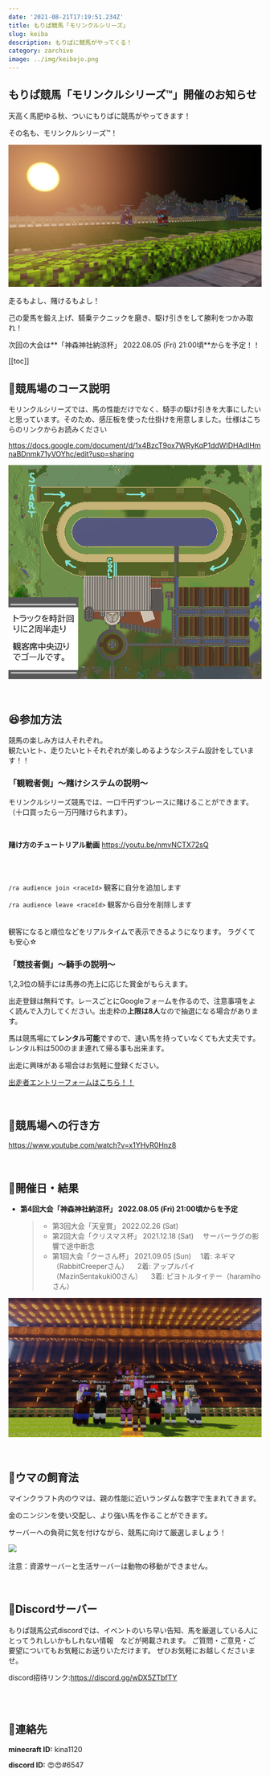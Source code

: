 ```yaml
---
date: '2021-08-21T17:19:51.234Z'
title: もりぱ競馬「モリンクルシリーズ」
slug: keiba
description: もりぱに競馬がやってくる！
category: zarchive
image: ../img/keibajo.png
---
```

## もりぱ競馬「モリンクルシリーズ™」開催のお知らせ

天高く馬肥ゆる秋、ついにもりぱに競馬がやってきます！

その名も、モリンクルシリーズ™！

![](/img/2021-08-22_03.15.26.png)

走るもよし、賭けるもよし！

己の愛馬を鍛え上げ、騎乗テクニックを磨き、駆け引きをして勝利をつかみ取れ！

次回の大会は**「神森神社納涼杯」 2022.08.05 (Fri) 21:00頃**からを予定！！

[[toc]]

## 🐴競馬場のコース説明

モリンクルシリーズでは、馬の性能だけでなく、騎手の駆け引きを大事にしたいと思っています。そのため、感圧板を使った仕掛けを用意しました。仕様はこちらのリンクからお読みください　

https://docs.google.com/document/d/1x4BzcT9ox7WRyKqP1ddWIDHAdIHmnaBDnmk71yVOYhc/edit?usp=sharing

![](/img/競馬コース.png)

<br>

## 😆参加方法

競馬の楽しみ方は人それぞれ。\
観たいヒト、走りたいヒトそれぞれが楽しめるようなシステム設計をしています！！

### 「観戦者側」～賭けシステムの説明～

モリンクルシリーズ競馬では、一口千円ずつレースに賭けることができます。（十口買ったら一万円賭けられます）。

<br>

**賭け方のチュートリアル動画** https://youtu.be/nmvNCTX72sQ

<br>\
\
`/ra audience join <raceId>`  観客に自分を追加します  <br>

`/ra audience leave <raceId>` 観客から自分を削除します  <br>\
\
観客になると順位などをリアルタイムで表示できるようになります。
ラグくても安心☆

### 「競技者側」～騎手の説明～

1,2,3位の騎手には馬券の売上に応じた賞金がもらえます。

出走登録は無料です。レースごとにGoogleフォームを作るので、注意事項をよく読んで入力してください。出走枠の**上限は8人**なので抽選になる場合があります。

馬は競馬場にて**レンタル可能**ですので、速い馬を持っていなくても大丈夫です。\
レンタル料は500のまま連れて帰る事も出来ます。

出走に興味がある場合はお気軽に登録ください。

[出走者エントリーフォームはこちら！！](https://forms.gle/ccj2iG5cYgeu76Qf9)

<br>

## 🚗競馬場への行き方

https://www.youtube.com/watch?v=x1YHvR0Hnz8

<br>

## 📆開催日・結果

* **第4回大会「神森神社納涼杯」 2022.08.05 (Fri) 21:00頃からを予定**

  > * 第3回大会「天皇賞」 2022.02.26 (Sat)
  > * 第2回大会「クリスマス杯」 2021.12.18 (Sat)
  >   　サーバーラグの影響で途中断念
  > * 第1回大会「クーさん杯」 2021.09.05 (Sun)
  >   　1着: ネギマ（RabbitCreeperさん） 
  >   　2着: アップルパイ（MazinSentakuki00さん）
  >   　3着: ピヨトルタイテー（haramihoさん）

![](/img/keiba1st.png)

<br>

## 🥕ウマの飼育法

マインクラフト内のウマは、親の性能に近いランダムな数字で生まれてきます。

金のニンジンを使い交配し、より強い馬を作ることができます。

サーバーへの負荷に気を付けながら、競馬に向けて厳選しましょう！

![](https://lh3.googleusercontent.com/Otcjpmtn3F3Zw32v1Bzu0WUnV6uSFmwjBIRWPSvZ2D3odol7rDIUX1eGVXGzLZZVZDiCaiqZVrhpOm-Ors6d-tRtzrLlVQfMQv8d2lRB9o9rY3sEk9iiEbHMQAV6zuAkCMCR9Xjk)

注意：資源サーバーと生活サーバーは動物の移動ができません。

<br>

## 🔔Discordサーバー

もりぱ競馬公式discordでは、イベントのいち早い告知、馬を厳選している人にとってうれしいかもしれない情報　などが掲載されます。
ご質問・ご意見・ご要望についてもお気軽にお送りいただけます。
ぜひお気軽にお越しくださいませ。

discord招待リンク:[https://discord.gg/wDX5ZTbfTY ](https://discord.gg/wDX5ZTbfTY)

<br><br>

## 💬連絡先

**minecraft ID:** kina1120

**discord ID:** 😍😍#6547
